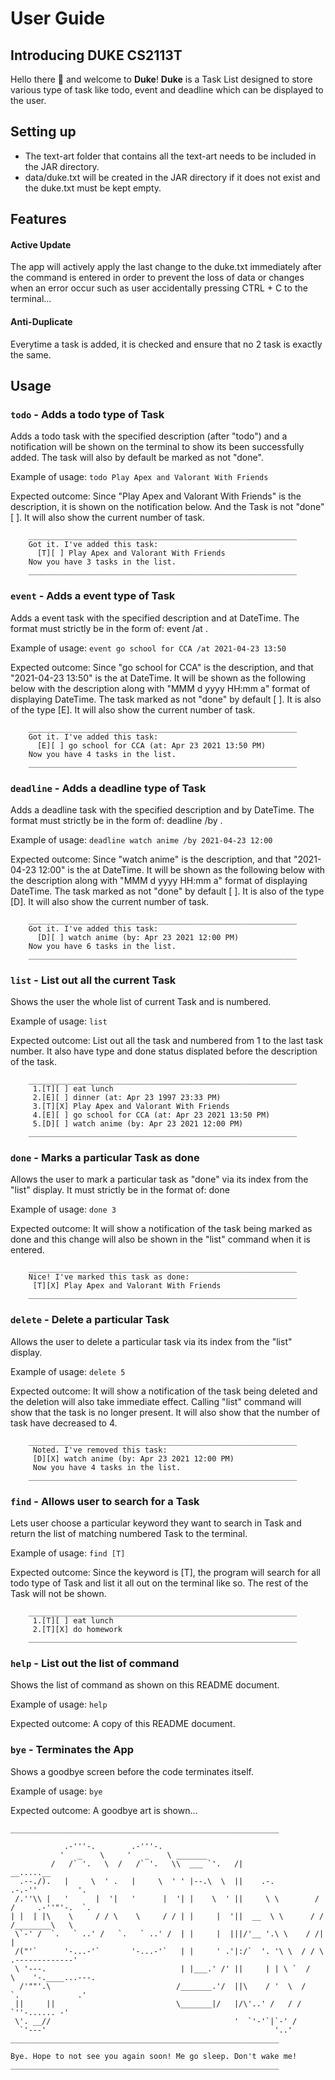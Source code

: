 # User Guide

## Introducing DUKE CS2113T
Hello there 👋 and welcome to **Duke**! **Duke** is a Task List designed to store various type of 
task like todo, event and deadline which can be displayed to the user.  

## Setting up
- The text-art folder that contains all the text-art needs to be included in the JAR directory. 
- data/duke.txt will be created in the JAR directory if it does not exist and the duke.txt must 
be kept empty.

## Features 

#### Active Update

The app will actively apply the last change to the duke.txt immediately after the command is 
entered in order to prevent the loss of data or changes when an error occur such as user 
accidentally pressing CTRL + C to the terminal... 

#### Anti-Duplicate

Everytime a task is added, it is checked and ensure that no 2 task is exactly the same. 

## Usage

### `todo` - Adds a todo type of Task

Adds a todo task with the specified description (after "todo") and a notification will be 
shown on the terminal to show its been successfully added. The task will also by default 
be marked as not "done".

Example of usage: `todo Play Apex and Valorant With Friends`

Expected outcome: Since "Play Apex and Valorant With Friends" is the description, it is 
shown on the notification below. And the Task is not "done" [ ]. It will also show the current 
number of task.

```
    ____________________________________________________________
    Got it. I've added this task:
      [T][ ] Play Apex and Valorant With Friends
    Now you have 3 tasks in the list.
    ____________________________________________________________
```

### `event` - Adds a event type of Task

Adds a event task with the specified description and at DateTime. The format must 
strictly be in the form of: event <description> /at <yyyy-mm-dd HH:mm>. 

Example of usage: `event go school for CCA /at 2021-04-23 13:50`

Expected outcome: Since "go school for CCA" is the description, and that "2021-04-23 13:50" 
is the at DateTime. It will be shown as the following below with the description 
along with "MMM d yyyy HH:mm a" format of displaying DateTime. The task marked as not
"done" by default [ ]. It is also of the type [E]. It will also show the current 
number of task.

```
    ____________________________________________________________
    Got it. I've added this task: 
      [E][ ] go school for CCA (at: Apr 23 2021 13:50 PM)
    Now you have 4 tasks in the list.
    ____________________________________________________________
```

### `deadline` - Adds a deadline type of Task

Adds a deadline task with the specified description and by DateTime. The format 
must strictly be in the form of: deadline <description> /by <yyyy-mm-dd HH:mm>. 

Example of usage: `deadline watch anime /by 2021-04-23 12:00`

Expected outcome: Since "watch anime" is the description, and that "2021-04-23 12:00" 
is the at DateTime. It will be shown as the following below with the description 
along with "MMM d yyyy HH:mm a" format of displaying DateTime. The task marked as 
not "done" by default [ ]. It is also of the type [D]. It will also show the current 
number of task.

```
    ____________________________________________________________
    Got it. I've added this task:
      [D][ ] watch anime (by: Apr 23 2021 12:00 PM)
    Now you have 6 tasks in the list.
    ____________________________________________________________
```

### `list` - List out all the current Task

Shows the user the whole list of current Task and is numbered. 

Example of usage: `list`

Expected outcome: List out all the task and numbered from 1 to the last task number. 
It also have type and done status displated before the description of the task.

```
    ____________________________________________________________
     1.[T][ ] eat lunch 
     2.[E][ ] dinner (at: Apr 23 1997 23:33 PM)
     3.[T][X] Play Apex and Valorant With Friends
     4.[E][ ] go school for CCA (at: Apr 23 2021 13:50 PM)
     5.[D][ ] watch anime (by: Apr 23 2021 12:00 PM)
    ____________________________________________________________
```

### `done` - Marks a particular Task as done

Allows the user to mark a particular task as "done" via its index from the "list" display.
It must strictly be in the format of: done <Task Index>

Example of usage: `done 3`

Expected outcome: It will show a notification of the task being marked as done and this 
change will also be shown in the "list" command when it is entered. 

```
    ____________________________________________________________
    Nice! I've marked this task as done: 
     [T][X] Play Apex and Valorant With Friends
    ____________________________________________________________
```

### `delete` - Delete a particular Task 

Allows the user to delete a particular task via its index from the "list" display. 

Example of usage: `delete 5`

Expected outcome: It will show a notification of the task being deleted and the deletion 
will also take immediate effect. Calling "list" command will show that the task is no 
longer present. It will also show that the number of task have decreased to 4.

```
    ____________________________________________________________
     Noted. I've removed this task: 
     [D][X] watch anime (by: Apr 23 2021 12:00 PM)
     Now you have 4 tasks in the list.
    ____________________________________________________________
```

### `find` - Allows user to search for a Task 

Lets user choose a particular keyword they want to search in Task and return the list of matching
numbered Task to the terminal. 

Example of usage: `find [T]`

Expected outcome: Since the keyword is [T], the program will search for all todo type of Task 
and list it all out on the terminal like so. The rest of the Task will not be shown.

```
    ____________________________________________________________
     1.[T][ ] eat lunch 
     2.[T][X] do homework
    ____________________________________________________________
```

### `help` - List out the list of command 

Shows the list of command as shown on this README document. 

Example of usage: `help`

Expected outcome: A copy of this README document. 

### `bye` - Terminates the App

Shows a goodbye screen before the code terminates itself.

Example of usage: `bye`

Expected outcome: A goodbye art is shown...

```
____________________________________________________________

            .-'''-.        .-'''-.                                                        
           '   _    \     '   _    \ _______                                              
         /   /` '.   \  /   /` '.   \\  ___ `'.   /|                       __.....__      
  .--./).   |     \  ' .   |     \  ' ' |--.\  \  ||    .-.          .-.-''         '.    
 /.''\\ |   '      |  '|   '      |  '| |    \  ' ||     \ \        / /     .-''"'-.  `.  
| |  | |\    \     / / \    \     / / | |     |  '||  __  \ \      / /     /________\   \ 
 \`-' /  `.   ` ..' /   `.   ` ..' /  | |     |  |||/'__ '.\ \    / /|                  | 
 /("'`      '-...-'`       '-...-'`   | |     ' .'|:/`  '. '\ \  / / \    .-------------' 
 \ '---.                              | |___.' /' ||     | | \ `  /   \    '-.____...---. 
  /'""'.\                            /_______.'/  ||\    / '  \  /     `.             .'  
 ||     ||                           \_______|/   |/\'..' /   / /        `''-...... -'    
 \'. __//                                         '  `'-'`|`-' /                          
  `'---'                                                   '..'                           
____________________________________________________________

Bye. Hope to not see you again soon! Me go sleep. Don't wake me!
____________________________________________________________
```
